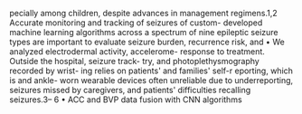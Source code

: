 pecially among children, despite advances in management
regimens.1,2 Accurate monitoring and tracking of seizures of custom- developed machine learning algorithms
across a spectrum of nine epileptic seizure types
are important to evaluate seizure burden, recurrence risk, and
• We analyzed electrodermal activity, accelerome-
response to treatment. Outside the hospital, seizure track-
try, and photoplethysmography recorded by wrist-
ing relies on patients' and families' self-r eporting, which is
and ankle- worn wearable devices
often unreliable due to underreporting, seizures missed by
caregivers, and patients' difficulties recalling seizures.3– 6 • ACC and BVP data fusion with CNN algorithms